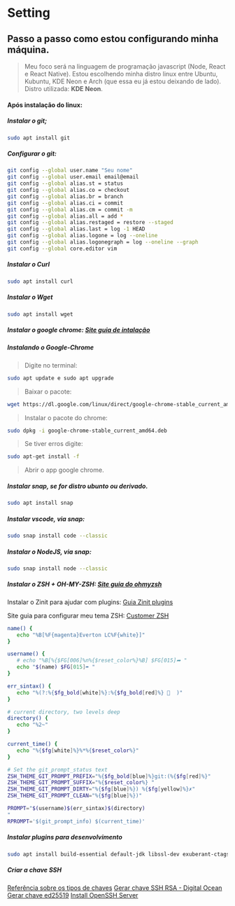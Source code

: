 # Setting
## Passo a passo como estou configurando **minha máquina**.

> Meu foco será na linguagem de programação javascript (Node, React e React Native).
> Estou escolhendo minha distro linux entre Ubuntu, Kubuntu, KDE Neon e Arch (que essa eu já estou deixando de lado).
> Distro utilizada: **KDE Neon**.

#### Após instalação do linux:

##### Instalar o git;
~~~bash
sudo apt install git
~~~
##### Configurar o git:
~~~bash
git config --global user.name "Seu nome"
git config --global user.email email@email
git config --global alias.st = status
git config --global alias.co = checkout
git config --global alias.br = branch
git config --global alias.ci = commit
git config --global alias.cm = commit -m
git config --global alias.all = add *
git config --global alias.restaged = restore --staged
git config --global alias.last = log -1 HEAD
git config --global alias.logone = log --oneline
git config --global alias.logonegraph = log --oneline --graph
git config --global core.editor vim
~~~

##### Instalar o Curl
~~~bash
sudo apt install curl
~~~

##### Instalar o Wget
~~~bash
sudo apt install wget
~~~
##### Instalar o google chrome: [Site guia de intalação](https://pt.wikihow.com/Instalar-o-Google-Chrome-Usando-o-Terminal-no-Linux;)

##### Instalando o Google-Chrome
> Digite no terminal: 
~~~bash
sudo apt update e sudo apt upgrade
~~~
> Baixar o pacote: 
~~~bash
wget https://dl.google.com/linux/direct/google-chrome-stable_current_amd64.deb   
~~~
> Instalar o pacote do chrome: 
~~~bash
sudo dpkg -i google-chrome-stable_current_amd64.deb
~~~
> Se tiver erros digite:
~~~bash
sudo apt-get install -f
~~~

> Abrir o app google chrome.

##### Instalar snap, se for distro ubunto ou derivado. 
~~~bash
sudo apt install snap
~~~

##### Instalar vscode, via snap: 
~~~bash
sudo snap install code --classic
~~~

##### Instalar o NodeJS, via snap: 
~~~bash
sudo snap install node --classic
~~~

##### Instalar o ZSH + OH-MY-ZSH: [Site guia do ohmyzsh](https://github.com/ohmyzsh/ohmyzsh)

Instalar o Zinit para ajudar com plugins: [Guia Zinit plugins](https://github.com/zdharma/zinit)

Site guia para configurar meu tema ZSH: [Customer ZSH](https://blog.carbonfive.com/writing-zsh-themes-a-quickref/)
~~~zsh
name() {
   echo "%B[%F{magenta}Everton LC%F{white}]"
}

username() {
   # echo "%B[%{$FG[006]%n%{$reset_color%}%B] $FG[015]➦ "
   echo "$(name) $FG[015]➦ "
}

err_sintax() {
   echo "%(?:%{$fg_bold[white]%}:%{$fg_bold[red]%} 👾  )"
}

# current directory, two levels deep
directory() {
   echo "%2~"
}

current_time() {
   echo "%{$fg[white]%}%*%{$reset_color%}"
}

# Set the git_prompt_status text
ZSH_THEME_GIT_PROMPT_PREFIX="%{$fg_bold[blue]%}git:(%{$fg[red]%}"
ZSH_THEME_GIT_PROMPT_SUFFIX="%{$reset_color%} "
ZSH_THEME_GIT_PROMPT_DIRTY="%{$fg[blue]%}) %{$fg[yellow]%}✗"
ZSH_THEME_GIT_PROMPT_CLEAN="%{$fg[blue]%})"

PROMPT="$(username)$(err_sintax)$(directory) 
"
RPROMPT='$(git_prompt_info) $(current_time)'

~~~

##### Instalar plugins para desenvolvimento
~~~bash
sudo apt install build-essential default-jdk libssl-dev exuberant-ctags ncurses-term ack-grep silversearcher-ag fontconfig imagemagick libmagickwand-dev software-properties-common vim-gtk3 curl -y
~~~

##### Criar a chave SSH
[Referência sobre os tipos de chaves](https://goteleport.com/blog/comparing-ssh-keys/)
[Gerar chave SSH RSA - Digital Ocean](https://www.digitalocean.com/community/tutorials/how-to-set-up-ssh-keys-on-ubuntu-20-04-pt)
[Gerar chave ed25519](https://blog.peterruppel.de/ed25519-for-ssh/)
[Install OpenSSH Server](https://ubuntu.com/server/docs/service-openssh)

